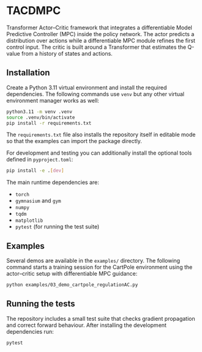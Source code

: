 # TACDMPC

Transformer Actor–Critic framework that integrates a differentiable Model
Predictive Controller (MPC) inside the policy network.  The actor predicts a
distribution over actions while a differentiable MPC module refines the first
control input.  The critic is built around a Transformer that estimates the
Q-value from a history of states and actions.

## Installation

Create a Python 3.11 virtual environment and install the required
dependencies.  The following commands use `venv` but any other virtual
environment manager works as well:

```bash
python3.11 -m venv .venv
source .venv/bin/activate
pip install -r requirements.txt
```

The `requirements.txt` file also installs the repository itself in editable
mode so that the examples can import the package directly.

For development and testing you can additionally install the optional tools
defined in `pyproject.toml`:

```bash
pip install -e .[dev]
```

The main runtime dependencies are:

- `torch`
- `gymnasium` and `gym`
- `numpy`
- `tqdm`
- `matplotlib`
- `pytest` (for running the test suite)

## Examples

Several demos are available in the `examples/` directory.  The following command
starts a training session for the CartPole environment using the actor–critic
setup with differentiable MPC guidance:

```bash
python examples/03_demo_cartpole_regulationAC.py
```

## Running the tests

The repository includes a small test suite that checks gradient propagation and
correct forward behaviour.  After installing the development dependencies run:

```bash
pytest
```

